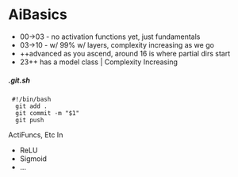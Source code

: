 # AiBasics

* 00->03 - no activation functions yet, just fundamentals
* 03->10 - w/ 99% w/ layers, complexity increasing as we go
* ++advanced as you ascend, around 16 is where partial dirs start
* 23++ has a model class | Complexity Increasing
    


##### .git.sh
```
 #!/bin/bash
  git add .
  git commit -m "$1"
  git push
```


ActiFuncs, Etc  In
* ReLU
* Sigmoid
* ...
